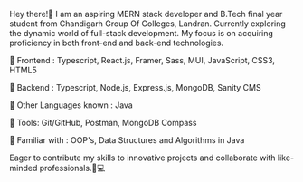 Hey there!👋 I am an aspiring MERN stack developer and B.Tech final year student from Chandigarh Group Of Colleges, Landran. Currently exploring the dynamic world of full-stack development. My focus is on acquiring proficiency in both front-end and back-end technologies. 

🌟 Frontend : Typescript, React.js, Framer, Sass, MUI, JavaScript, CSS3, HTML5

🌟 Backend : Typescript, Node.js, Express.js, MongoDB, Sanity CMS

🌟 Other Languages known : Java

🌟 Tools: Git/GitHub, Postman, MongoDB Compass

🌟 Familiar with : OOP's, Data Structures and Algorithms in Java

Eager to contribute my skills to innovative projects and collaborate with like-minded professionals.🌟💻
